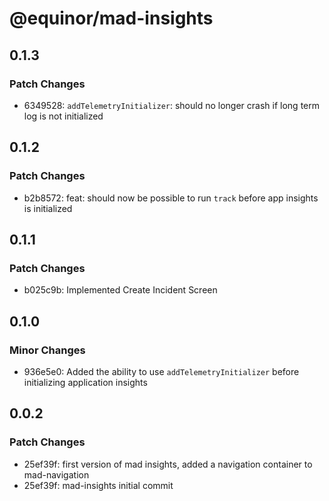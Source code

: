 # @equinor/mad-insights

## 0.1.3

### Patch Changes

-   6349528: `addTelemetryInitializer`: should no longer crash if long term log is not initialized

## 0.1.2

### Patch Changes

-   b2b8572: feat: should now be possible to run `track` before app insights is initialized

## 0.1.1

### Patch Changes

-   b025c9b: Implemented Create Incident Screen

## 0.1.0

### Minor Changes

-   936e5e0: Added the ability to use `addTelemetryInitializer` before initializing application
    insights

## 0.0.2

### Patch Changes

-   25ef39f: first version of mad insights, added a navigation container to mad-navigation
-   25ef39f: mad-insights initial commit
